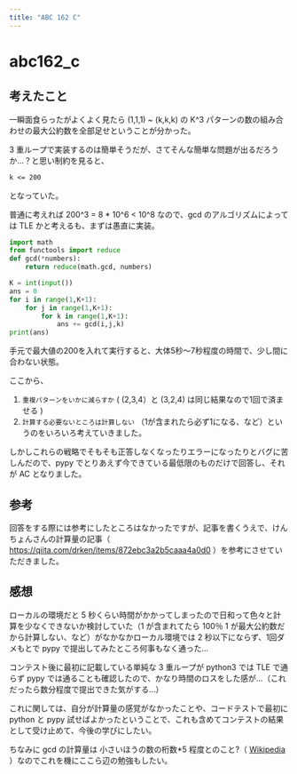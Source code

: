 ```yaml
---
title: "ABC 162 C"
---
```


# abc162_c

## 考えたこと

一瞬面食らったがよくよく見たら (1,1,1) ~ (k,k,k) の K^3 パターンの数の組み合わせの最大公約数を全部足せということが分かった。

3 重ループで実装するのは簡単そうだが、さてそんな簡単な問題が出るだろうか…？と思い制約を見ると、

```txt
k <= 200
```

 となっていた。

普通に考えれば 200^3 = 8 * 10^6 < 10^8 なので、gcd のアルゴリズムによっては TLE かと考えるも、まずは愚直に実装。

```py
import math
from functools import reduce
def gcd(*numbers):
    return reduce(math.gcd, numbers)

K = int(input())
ans = 0
for i in range(1,K+1):
    for j in range(1,K+1):
        for k in range(1,K+1):
            ans += gcd(i,j,k)
print(ans)
```

手元で最大値の200を入れて実行すると、大体5秒～7秒程度の時間で、少し間に合わない状態。

ここから、

1. `重複パターンをいかに減らすか` ( (2,3,4）と (3,2,4)   は同じ結果なので1回で済ませる )
2. `計算する必要ないところは計算しない` （1が含まれたら必ず1になる、など）というのをいろいろ考えていきました。

しかしこれらの戦略でそもそも正答しなくなったりエラーになったりとバグに苦しんだので、pypy でとりあえず今できている最低限のものだけで回答し、それが AC となりました。

## 参考

回答をする際には参考にしたところはなかったですが、記事を書くうえで、けんちょんさんの計算量の記事（ https://qiita.com/drken/items/872ebc3a2b5caaa4a0d0 ）を参考にさせていただきました。

## 感想

ローカルの環境だと 5 秒くらい時間がかかってしまったので日和って色々と計算を少なくできないか検討していた（1 が含まれてたら 100％ 1 が最大公約数だから計算しない、など）がなかなかローカル環境では 2 秒以下にならず、1回ダメもとで pypy で提出してみたところ何事もなく通った…

コンテスト後に最初に記載している単純な 3 重ループが python3 では TLE で通らず pypy では通ることも確認したので、かなり時間のロスをした感が…（これだったら数分程度で提出できた気がする…）

これに関しては、自分が計算量の感覚がなかったことや、コードテストで最初に python と pypy 試せばよかったということで、これも含めてコンテストの結果として受け止めて、今後の学びにしたい。

ちなみに gcd の計算量は 小さいほうの数の桁数*5 程度とのこと?（ [Wikipedia](https://ja.wikipedia.org/wiki/%E3%83%A6%E3%83%BC%E3%82%AF%E3%83%AA%E3%83%83%E3%83%89%E3%81%AE%E4%BA%92%E9%99%A4%E6%B3%95#%E8%A8%88%E7%AE%97%E9%87%8F) ）なのでこれを機にここら辺の勉強もしたい。

